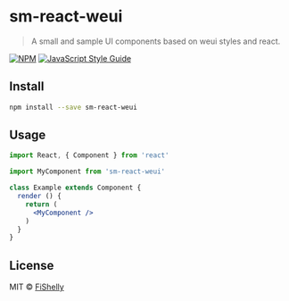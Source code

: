 # sm-react-weui

> A small and sample UI components based on weui styles and react.

[![NPM](https://img.shields.io/npm/v/sm-react-weui.svg)](https://www.npmjs.com/package/sm-react-weui) [![JavaScript Style Guide](https://img.shields.io/badge/code_style-standard-brightgreen.svg)](https://standardjs.com)

## Install

```bash
npm install --save sm-react-weui
```

## Usage

```jsx
import React, { Component } from 'react'

import MyComponent from 'sm-react-weui'

class Example extends Component {
  render () {
    return (
      <MyComponent />
    )
  }
}
```

## License

MIT © [FiShelly](https://github.com/FiShelly)
